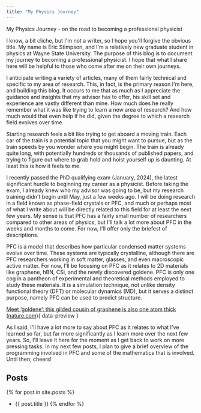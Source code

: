 ```yaml
---
title: "My Physics Journey"
---
```

My Physics Journey - on the road to becoming a professional physicist

I know, a bit cliche, but I'm not a writer, so I hope you'll forgive the obvious title.  My name is Eric Stimpson, and I'm a relatively new graduate student in physics at Wayne State University.  The purpose of this blog is to document my journey to becoming a professional physicist.  I hope that what I share here will be helpful to those who come after me on their own journeys.

I anticipate writing a variety of articles, many of them fairly technical and specific to my area of research.  This, in fact, is the primary reason I'm here, and building this blog.  It occurs to me that as much as I appreciate the guidance and insights that my advisor has to offer, his skill set and experience are vastly different than mine.  How much does he really remember what it was like trying to learn a new area of research?  And how much would that even help if he did, given the degree to which a research field evolves over time.

Starting research feels a bit like trying to get aboard a moving train.  Each car of the train is a potential topic that you might want to pursue, but as the train speeds by you wonder where you might begin.  The train is already quite long, with potentially hundreds or thousands of published papers, and trying to figure out where to grab hold and hoist yourself up is daunting.  At least this is how it feels to me.

I recently passed the PhD qualifying exam (January, 2024), the latest significant hurdle to beginning my career as a physicist.  Before taking the exam, I already knew who my advisor was going to be, but my research training didn't begin until May, just a few weeks ago.  I will be doing research in a field known as phase-field crystals or PFC, and much or perhaps most of what I write about will be directly related to this field for at least the next few years.  My sense is that PFC has a fairly small number of researchers compared to other areas of physics, but I'll talk a lot more about PFC in the weeks and months to come.  For now, I'll offer only the briefest of descriptions.

PFC is a model that describes how particular condensed matter systems evolve over time.  These systems are typically crystalline, although there are PFC researchers working in soft matter, glasses, and even macroscopic active matter.  For now, I'll be focusing on PFC as it relates to 2D materials like graphene, hBN, CSi, and the newly discovered goldene.  PFC is only one cog in a pantheon of experimental and theoretical methods employed to study these materials.  It is a simulation technique, not unlike density functional theory (DFT) or molecular dynamics (MD), but it serves a distinct purpose, namely PFC can be used to predict structure.

[Meet ‘goldene’: this gilded cousin of graphene is also one atom thick (nature.com)](https://www.nature.com/articles/d41586-024-01118-0){ data-preview }

As I said, I'll have a lot more to say about PFC as it relates to what I've learned so far, but far more significantly as I learn more over the next few years.  So, I'll leave it here for the moment as I get back to work on more pressing tasks.  In my next few posts, I plan to give a brief overview of the programming involved in PFC and some of the mathematics that is involved.  Until then, cheers!

## Posts

{% for post in site.posts %}
- {{ post.title }}
{% endfor %}

